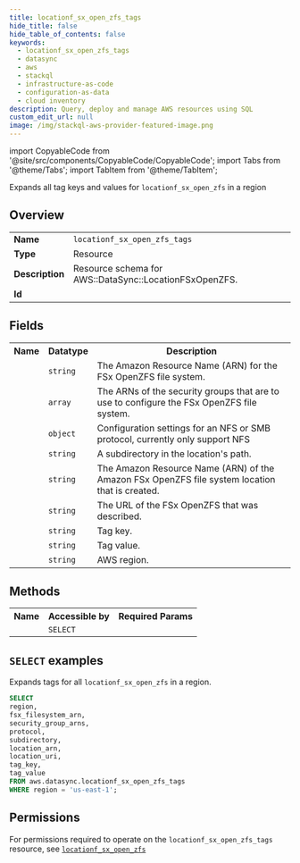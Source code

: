 ```yaml
---
title: locationf_sx_open_zfs_tags
hide_title: false
hide_table_of_contents: false
keywords:
  - locationf_sx_open_zfs_tags
  - datasync
  - aws
  - stackql
  - infrastructure-as-code
  - configuration-as-data
  - cloud inventory
description: Query, deploy and manage AWS resources using SQL
custom_edit_url: null
image: /img/stackql-aws-provider-featured-image.png
---
```


import CopyableCode from '@site/src/components/CopyableCode/CopyableCode';
import Tabs from '@theme/Tabs';
import TabItem from '@theme/TabItem';

Expands all tag keys and values for <code>locationf_sx_open_zfs</code> in a region

## Overview
<table>
<tbody>
<tr><td><b>Name</b></td><td><code>locationf_sx_open_zfs_tags</code></td></tr>
<tr><td><b>Type</b></td><td>Resource</td></tr>
<tr><td><b>Description</b></td><td>Resource schema for AWS::DataSync::LocationFSxOpenZFS.</td></tr>
<tr><td><b>Id</b></td><td><CopyableCode code="aws.datasync.locationf_sx_open_zfs_tags" /></td></tr>
</tbody>
</table>

## Fields
<table>
<tbody>
<tr><th>Name</th><th>Datatype</th><th>Description</th></tr><tr><td><CopyableCode code="fsx_filesystem_arn" /></td><td><code>string</code></td><td>The Amazon Resource Name (ARN) for the FSx OpenZFS file system.</td></tr>
<tr><td><CopyableCode code="security_group_arns" /></td><td><code>array</code></td><td>The ARNs of the security groups that are to use to configure the FSx OpenZFS file system.</td></tr>
<tr><td><CopyableCode code="protocol" /></td><td><code>object</code></td><td>Configuration settings for an NFS or SMB protocol, currently only support NFS</td></tr>
<tr><td><CopyableCode code="subdirectory" /></td><td><code>string</code></td><td>A subdirectory in the location's path.</td></tr>
<tr><td><CopyableCode code="location_arn" /></td><td><code>string</code></td><td>The Amazon Resource Name (ARN) of the Amazon FSx OpenZFS file system location that is created.</td></tr>
<tr><td><CopyableCode code="location_uri" /></td><td><code>string</code></td><td>The URL of the FSx OpenZFS that was described.</td></tr>
<tr><td><CopyableCode code="tag_key" /></td><td><code>string</code></td><td>Tag key.</td></tr>
<tr><td><CopyableCode code="tag_value" /></td><td><code>string</code></td><td>Tag value.</td></tr>
<tr><td><CopyableCode code="region" /></td><td><code>string</code></td><td>AWS region.</td></tr>
</tbody>
</table>

## Methods

<table>
<tbody>
  <tr>
    <th>Name</th>
    <th>Accessible by</th>
    <th>Required Params</th>
  </tr>
  <tr>
    <td><CopyableCode code="list_resources" /></td>
    <td><code>SELECT</code></td>
    <td><CopyableCode code="region" /></td>
  </tr>
</tbody>
</table>

## `SELECT` examples
Expands tags for all <code>locationf_sx_open_zfs</code> in a region.
```sql
SELECT
region,
fsx_filesystem_arn,
security_group_arns,
protocol,
subdirectory,
location_arn,
location_uri,
tag_key,
tag_value
FROM aws.datasync.locationf_sx_open_zfs_tags
WHERE region = 'us-east-1';
```


## Permissions

For permissions required to operate on the <code>locationf_sx_open_zfs_tags</code> resource, see <a href="/services/datasync/locationf_sx_open_zfs/#permissions"><code>locationf_sx_open_zfs</code></a>

